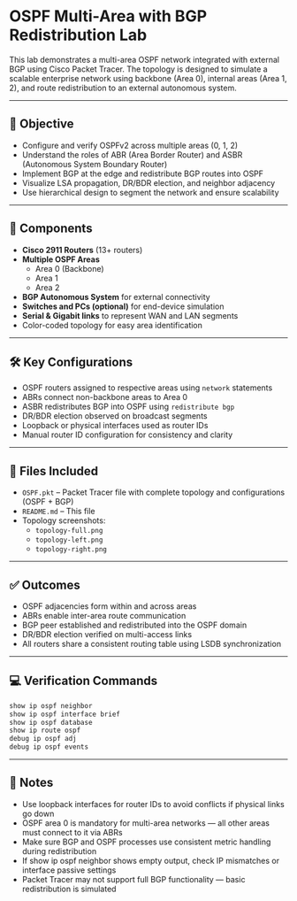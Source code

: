 # OSPF Multi-Area with BGP Redistribution Lab

This lab demonstrates a multi-area OSPF network integrated with external BGP using Cisco Packet Tracer. The topology is designed to simulate a scalable enterprise network using backbone (Area 0), internal areas (Area 1, 2), and route redistribution to an external autonomous system.

---

## 🧠 Objective

- Configure and verify OSPFv2 across multiple areas (0, 1, 2)
- Understand the roles of ABR (Area Border Router) and ASBR (Autonomous System Boundary Router)
- Implement BGP at the edge and redistribute BGP routes into OSPF
- Visualize LSA propagation, DR/BDR election, and neighbor adjacency
- Use hierarchical design to segment the network and ensure scalability

---

## 🔧 Components

- **Cisco 2911 Routers** (13+ routers)
- **Multiple OSPF Areas**  
  - Area 0 (Backbone)  
  - Area 1  
  - Area 2  
- **BGP Autonomous System** for external connectivity
- **Switches and PCs (optional)** for end-device simulation
- **Serial & Gigabit links** to represent WAN and LAN segments
- Color-coded topology for easy area identification

---

## 🛠️ Key Configurations

- OSPF routers assigned to respective areas using `network` statements
- ABRs connect non-backbone areas to Area 0
- ASBR redistributes BGP into OSPF using `redistribute bgp`
- DR/BDR election observed on broadcast segments
- Loopback or physical interfaces used as router IDs
- Manual router ID configuration for consistency and clarity

---

## 📂 Files Included

- `OSPF.pkt` – Packet Tracer file with complete topology and configurations (OSPF + BGP)
- `README.md` – This file
- Topology screenshots:
  - `topology-full.png`
  - `topology-left.png`
  - `topology-right.png`

---

## ✅ Outcomes

- OSPF adjacencies form within and across areas
- ABRs enable inter-area route communication
- BGP peer established and redistributed into the OSPF domain
- DR/BDR election verified on multi-access links
- All routers share a consistent routing table using LSDB synchronization

---

## 💻 Verification Commands

```bash
show ip ospf neighbor
show ip ospf interface brief
show ip ospf database
show ip route ospf
debug ip ospf adj
debug ip ospf events
```

---

## 📌 Notes

- Use loopback interfaces for router IDs to avoid conflicts if physical links go down  
- OSPF area 0 is mandatory for multi-area networks — all other areas must connect to it via ABRs  
- Make sure BGP and OSPF processes use consistent metric handling during redistribution  
- If show ip ospf neighbor shows empty output, check IP mismatches or interface passive settings  
- Packet Tracer may not support full BGP functionality — basic redistribution is simulated
